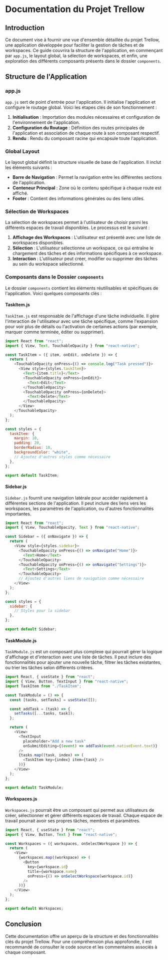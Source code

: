 # Documentation du Projet Trellow

## Introduction

Ce document vise à fournir une vue d'ensemble détaillée du projet Trellow, une application développée pour faciliter la gestion de tâches et de workspaces. Ce guide couvrira la structure de l'application, en commençant par `app.js`, le layout global, la sélection de workspaces, et enfin, une exploration des différents composants présents dans le dossier `components`.

## Structure de l'Application

### app.js

`app.js` sert de point d'entrée pour l'application. Il initialise l'application et configure le routage global. Voici les étapes clés de son fonctionnement :

1. **Initialisation** : Importation des modules nécessaires et configuration de l'environnement de l'application.
2. **Configuration du Routage** : Définition des routes principales de l'application et association de chaque route à son composant respectif.
3. **Rendu** : Rendu du composant racine qui encapsule toute l'application.

### Global Layout

Le layout global définit la structure visuelle de base de l'application. Il inclut les éléments suivants :

- **Barre de Navigation** : Permet la navigation entre les différentes sections de l'application.
- **Conteneur Principal** : Zone où le contenu spécifique à chaque route est affiché.
- **Footer** : Contient des informations générales ou des liens utiles.

### Sélection de Workspaces

La sélection de workspaces permet à l'utilisateur de choisir parmi les différents espaces de travail disponibles. Le processus est le suivant :

1. **Affichage des Workspaces** : L'utilisateur est présenté avec une liste de workspaces disponibles.
2. **Sélection** : L'utilisateur sélectionne un workspace, ce qui entraîne le chargement des tâches et des informations spécifiques à ce workspace.
3. **Interaction** : L'utilisateur peut créer, modifier ou supprimer des tâches au sein du workspace sélectionné.

### Composants dans le Dossier `components`

Le dossier `components` contient les éléments réutilisables et spécifiques de l'application. Voici quelques composants clés :

#### TaskItem.js

`TaskItem.js` est responsable de l'affichage d'une tâche individuelle. Il gère l'interaction de l'utilisateur avec une tâche spécifique, comme l'expansion pour voir plus de détails ou l'activation de certaines actions (par exemple, marquer comme terminée, éditer ou supprimer).

```javascript
import React from "react";
import { View, Text, TouchableOpacity } from "react-native";

const TaskItem = ({ item, onEdit, onDelete }) => {
  return (
    <TouchableOpacity onPress={() => console.log("Task pressed")}>
      <View style={styles.taskItem}>
        <Text>{item.title}</Text>
        <TouchableOpacity onPress={onEdit}>
          <Text>Edit</Text>
        </TouchableOpacity>
        <TouchableOpacity onPress={onDelete}>
          <Text>Delete</Text>
        </TouchableOpacity>
      </View>
    </TouchableOpacity>
  );
};

const styles = {
  taskItem: {
    margin: 10,
    padding: 20,
    borderRadius: 10,
    backgroundColor: "white",
    // Ajoutez d'autres styles comme nécessaire
  },
};

export default TaskItem;
```

#### Sidebar.js

`Sidebar.js` fournit une navigation latérale pour accéder rapidement à différentes sections de l'application. Il peut inclure des liens vers les workspaces, les paramètres de l'application, ou d'autres fonctionnalités importantes.

```javascript
import React from "react";
import { View, TouchableOpacity, Text } from "react-native";

const Sidebar = ({ onNavigate }) => {
  return (
    <View style={styles.sidebar}>
      <TouchableOpacity onPress={() => onNavigate("Home")}>
        <Text>Home</Text>
      </TouchableOpacity>
      <TouchableOpacity onPress={() => onNavigate("Settings")}>
        <Text>Settings</Text>
      </TouchableOpacity>
      // Ajoutez d'autres liens de navigation comme nécessaire
    </View>
  );
};

const styles = {
  sidebar: {
    // Styles pour la sidebar
  },
};

export default Sidebar;
```

#### TaskModule.js

`TaskModule.js` est un composant plus complexe qui pourrait gérer la logique d'affichage et d'interaction avec une liste de tâches. Il peut inclure des fonctionnalités pour ajouter une nouvelle tâche, filtrer les tâches existantes, ou trier les tâches selon différents critères.

```javascript
import React, { useState } from "react";
import { View, Button, TextInput } from "react-native";
import TaskItem from "./TaskItem";

const TaskModule = () => {
  const [tasks, setTasks] = useState([]);

  const addTask = (task) => {
    setTasks([...tasks, task]);
  };

  return (
    <View>
      <TextInput
        placeholder="Add a new task"
        onSubmitEditing={(event) => addTask(event.nativeEvent.text)}
      />
      {tasks.map((task, index) => (
        <TaskItem key={index} item={task} />
      ))}
    </View>
  );
};

export default TaskModule;
```

#### Workspaces.js

`Workspaces.js` pourrait être un composant qui permet aux utilisateurs de créer, sélectionner et gérer différents espaces de travail. Chaque espace de travail pourrait avoir ses propres tâches, membres et paramètres.

```javascript
import React, { useState } from "react";
import { View, Button, Text } from "react-native";

const Workspaces = ({ workspaces, onSelectWorkspace }) => {
  return (
    <View>
      {workspaces.map((workspace) => (
        <Button
          key={workspace.id}
          title={workspace.name}
          onPress={() => onSelectWorkspace(workspace.id)}
        />
      ))}
    </View>
  );
};

export default Workspaces;
```

## Conclusion

Cette documentation offre un aperçu de la structure et des fonctionnalités clés du projet Trellow. Pour une compréhension plus approfondie, il est recommandé de consulter le code source et les commentaires associés à chaque composant.
